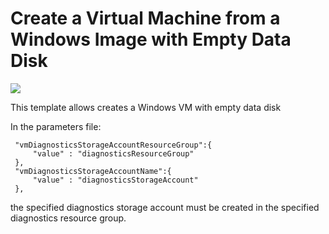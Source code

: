# Create a Virtual Machine from a Windows Image with Empty Data Disk

<a href="https://azuredeploy.net/" target="_blank">
    <img src="http://azuredeploy.net/deploybutton.png"/>
</a>

This template allows creates a Windows VM with empty data disk

In the parameters file:

     "vmDiagnosticsStorageAccountResourceGroup":{ 
         "value" : "diagnosticsResourceGroup" 
     }, 
     "vmDiagnosticsStorageAccountName":{ 
         "value" : "diagnosticsStorageAccount" 
     }, 

the specified diagnostics storage account must be created in the specified diagnostics resource group.
